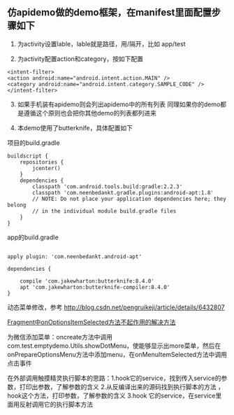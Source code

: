 ##  仿apidemo做的demo框架，在manifest里面配置步骤如下

1. 为activity设置lable，lable就是路径，用/隔开，比如  app/test

2. 为activity配置action和category，按如下配置

```
<intent-filter>
<action android:name="android.intent.action.MAIN" />
<category android:name="android.intent.category.SAMPLE_CODE" />
</intent-filter>
```

3.  如果手机装有apidemo则会列出apidemo中的所有列表
    同理如果你的demo都是遵循这个原则也会把你其他demo的列表都列进来

4. 本demo使用了butterknife，具体配置如下

项目的build.gradle

```
buildscript {
    repositories {
        jcenter()
    }
    dependencies {
        classpath 'com.android.tools.build:gradle:2.2.3'
        classpath 'com.neenbedankt.gradle.plugins:android-apt:1.8'
        // NOTE: Do not place your application dependencies here; they belong
        // in the individual module build.gradle files
    }
}
```

app的build.gradle

```

apply plugin: 'com.neenbedankt.android-apt'

dependencies {

    compile 'com.jakewharton:butterknife:8.4.0'
    apt 'com.jakewharton:butterknife-compiler:8.4.0'
}
```

动态菜单修改，参考 http://blog.csdn.net/pengruikeji/article/details/6432807

[Fragment中onOptionsItemSelected方法不起作用的解决方法](http://blog.csdn.net/ican87/article/details/38012563)

为微信添加菜单：oncreate方法中调用com.test.emptydemo.Utils.showDotMenu，使能够显示出more菜单，然后在
onPrepareOptionsMenu方法中添加menu，在onMenuItemSelected方法中调用点击事件


在外部调用触摸精灵执行脚本的思路：1.hook它的service，找到传入service的参数，打印出参数，了解参数的含义
2.从反编译出来的源码找到执行脚本的方法   ，hook这个方法，打印参数，了解参数的含义
3.hook 它的service，在service里面用反射调用它的执行脚本方法
